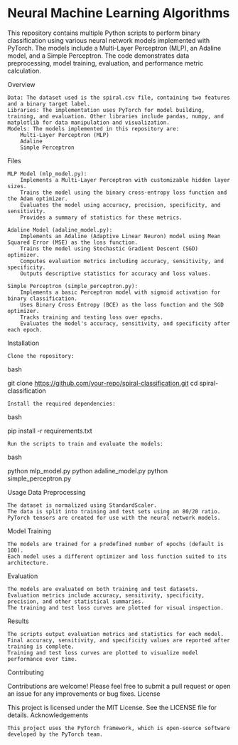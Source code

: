 # Neural Machine Learning Algorithms

This repository contains multiple Python scripts to perform binary classification using various neural network models implemented with PyTorch. The models include a Multi-Layer Perceptron (MLP), an Adaline model, and a Simple Perceptron. The code demonstrates data preprocessing, model training, evaluation, and performance metric calculation.

Overview

    Data: The dataset used is the spiral.csv file, containing two features and a binary target label.
    Libraries: The implementation uses PyTorch for model building, training, and evaluation. Other libraries include pandas, numpy, and matplotlib for data manipulation and visualization.
    Models: The models implemented in this repository are:
        Multi-Layer Perceptron (MLP)
        Adaline
        Simple Perceptron

Files

    MLP Model (mlp_model.py):
        Implements a Multi-Layer Perceptron with customizable hidden layer sizes.
        Trains the model using the binary cross-entropy loss function and the Adam optimizer.
        Evaluates the model using accuracy, precision, specificity, and sensitivity.
        Provides a summary of statistics for these metrics.

    Adaline Model (adaline_model.py):
        Implements an Adaline (Adaptive Linear Neuron) model using Mean Squared Error (MSE) as the loss function.
        Trains the model using Stochastic Gradient Descent (SGD) optimizer.
        Computes evaluation metrics including accuracy, sensitivity, and specificity.
        Outputs descriptive statistics for accuracy and loss values.

    Simple Perceptron (simple_perceptron.py):
        Implements a basic Perceptron model with sigmoid activation for binary classification.
        Uses Binary Cross Entropy (BCE) as the loss function and the SGD optimizer.
        Tracks training and testing loss over epochs.
        Evaluates the model's accuracy, sensitivity, and specificity after each epoch.

Installation

    Clone the repository:

bash

git clone https://github.com/your-repo/spiral-classification.git
cd spiral-classification

    Install the required dependencies:

bash

pip install -r requirements.txt

    Run the scripts to train and evaluate the models:

bash

python mlp_model.py
python adaline_model.py
python simple_perceptron.py

Usage
Data Preprocessing

    The dataset is normalized using StandardScaler.
    The data is split into training and test sets using an 80/20 ratio.
    PyTorch tensors are created for use with the neural network models.

Model Training

    The models are trained for a predefined number of epochs (default is 100).
    Each model uses a different optimizer and loss function suited to its architecture.

Evaluation

    The models are evaluated on both training and test datasets.
    Evaluation metrics include accuracy, sensitivity, specificity, precision, and other statistical summaries.
    The training and test loss curves are plotted for visual inspection.

Results

    The scripts output evaluation metrics and statistics for each model.
    Final accuracy, sensitivity, and specificity values are reported after training is complete.
    Training and test loss curves are plotted to visualize model performance over time.

Contributing

Contributions are welcome! Please feel free to submit a pull request or open an issue for any improvements or bug fixes.
License

This project is licensed under the MIT License. See the LICENSE file for details.
Acknowledgements

    This project uses the PyTorch framework, which is open-source software developed by the PyTorch team.
